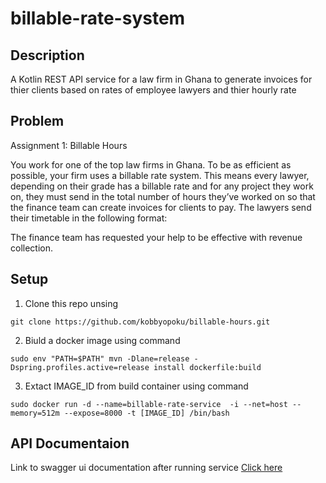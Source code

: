 # billable-rate-system

## Description

A Kotlin REST API service for a law firm in Ghana to generate invoices for thier clients based on rates of employee lawyers and thier hourly rate

## Problem

Assignment 1: Billable Hours
 
You work for one of the top law firms in Ghana. To be as efficient as possible, your firm uses a billable rate system. This means every lawyer, depending on their grade has a billable rate and for any project they work on, they must send in the total number of hours they’ve worked on so that the finance team can create invoices for clients to pay. The lawyers send their timetable in the following format:

 
The finance team has requested your help to be effective with revenue collection. 


## Setup
1. Clone this repo unsing
```shell
git clone https://github.com/kobbyopoku/billable-hours.git
```

2. Biuld a docker image using command
```shell
sudo env "PATH=$PATH" mvn -Dlane=release -Dspring.profiles.active=release install dockerfile:build
```

3. Extact IMAGE_ID from build container using command
```shell
sudo docker run -d --name=billable-rate-service  -i --net=host --memory=512m --expose=8000 -t [IMAGE_ID] /bin/bash
```

## API Documentaion

Link to swagger ui documentation after running service
[Click here](http://localhost:8000/swagger-ui.html#/)
